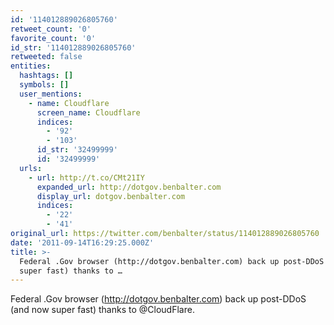 ```yaml
---
id: '114012889026805760'
retweet_count: '0'
favorite_count: '0'
id_str: '114012889026805760'
retweeted: false
entities:
  hashtags: []
  symbols: []
  user_mentions:
    - name: Cloudflare
      screen_name: Cloudflare
      indices:
        - '92'
        - '103'
      id_str: '32499999'
      id: '32499999'
  urls:
    - url: http://t.co/CMt21IY
      expanded_url: http://dotgov.benbalter.com
      display_url: dotgov.benbalter.com
      indices:
        - '22'
        - '41'
original_url: https://twitter.com/benbalter/status/114012889026805760
date: '2011-09-14T16:29:25.000Z'
title: >-
  Federal .Gov browser (http://dotgov.benbalter.com) back up post-DDoS (and now
  super fast) thanks to …
---
```


Federal .Gov browser (http://dotgov.benbalter.com) back up post-DDoS (and now super fast) thanks to @CloudFlare.